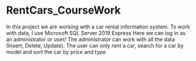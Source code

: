 # RentCars_CourseWork
In this project we are working with a car rental information system.
To work with data, I use Microsoft SQL Server 2019 Express
Here we can log in as an administrator or user/
The administrator can work with all the data (Insert, Delete, Update).
The user can only rent a car, search for a car by model and sort the car by price and type
